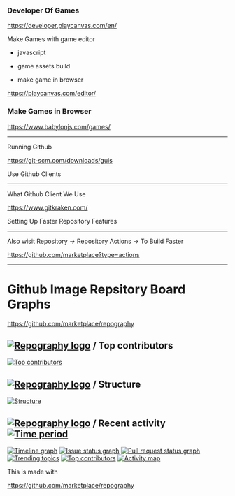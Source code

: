 ### Developer Of Games

https://developer.playcanvas.com/en/

Make Games with game editor

- javascript

- game assets build
- make game in browser

https://playcanvas.com/editor/



### Make Games in Browser 

https://www.babylonjs.com/games/



----------



                    
 
Running Github 




https://git-scm.com/downloads/guis



Use Github Clients





----------------

What Github Client We Use 


https://www.gitkraken.com/



Setting Up Faster Repository Features 

------





Also wisit Repository -> Repository Actions -> To Build Faster


https://github.com/marketplace?type=actions







------------------

# Github Image Repsitory Board Graphs 

https://github.com/marketplace/repography

## [![Repography logo](https://images.repography.com/logo.svg)](https://repography.com) / Top contributors
[![Top contributors](https://images.repography.com/35219084/Culturesupport/CultureSupport/top-contributors/i-ugrEMvaOdwWAKhEXLZm1uYj1S5IWJV6OO9BjoJCAU/_MgOsZtTzU1bDoPMElzBkA4u2VOjGylVu9fQltDXluo_table.svg)](https://github.com/Culturesupport/CultureSupport/graphs/contributors)








## [![Repography logo](https://images.repography.com/logo.svg)](https://repography.com) / Structure
[![Structure](https://images.repography.com/35219084/Culturesupport/CultureSupport/structure/i-ugrEMvaOdwWAKhEXLZm1uYj1S5IWJV6OO9BjoJCAU/6PIyYCjCQufMQ25cE_C1IppnfQ1okln4owAcp6OOu38_table.svg)](https://github.com/Culturesupport/CultureSupport)





## [![Repography logo](https://images.repography.com/logo.svg)](https://repography.com) / Recent activity [![Time period](https://images.repography.com/35219084/Culturesupport/CultureSupport/recent-activity/i-ugrEMvaOdwWAKhEXLZm1uYj1S5IWJV6OO9BjoJCAU/_MgOsZtTzU1bDoPMElzBkA4u2VOjGylVu9fQltDXluo_badge.svg)](https://repography.com)
[![Timeline graph](https://images.repography.com/35219084/Culturesupport/CultureSupport/recent-activity/i-ugrEMvaOdwWAKhEXLZm1uYj1S5IWJV6OO9BjoJCAU/_MgOsZtTzU1bDoPMElzBkA4u2VOjGylVu9fQltDXluo_timeline.svg)](https://github.com/Culturesupport/CultureSupport/commits)
[![Issue status graph](https://images.repography.com/35219084/Culturesupport/CultureSupport/recent-activity/i-ugrEMvaOdwWAKhEXLZm1uYj1S5IWJV6OO9BjoJCAU/_MgOsZtTzU1bDoPMElzBkA4u2VOjGylVu9fQltDXluo_issues.svg)](https://github.com/Culturesupport/CultureSupport/issues)
[![Pull request status graph](https://images.repography.com/35219084/Culturesupport/CultureSupport/recent-activity/i-ugrEMvaOdwWAKhEXLZm1uYj1S5IWJV6OO9BjoJCAU/_MgOsZtTzU1bDoPMElzBkA4u2VOjGylVu9fQltDXluo_prs.svg)](https://github.com/Culturesupport/CultureSupport/pulls)
[![Trending topics](https://images.repography.com/35219084/Culturesupport/CultureSupport/recent-activity/i-ugrEMvaOdwWAKhEXLZm1uYj1S5IWJV6OO9BjoJCAU/_MgOsZtTzU1bDoPMElzBkA4u2VOjGylVu9fQltDXluo_words.svg)](https://github.com/Culturesupport/CultureSupport/commits)
[![Top contributors](https://images.repography.com/35219084/Culturesupport/CultureSupport/recent-activity/i-ugrEMvaOdwWAKhEXLZm1uYj1S5IWJV6OO9BjoJCAU/_MgOsZtTzU1bDoPMElzBkA4u2VOjGylVu9fQltDXluo_users.svg)](https://github.com/Culturesupport/CultureSupport/graphs/contributors)
[![Activity map](https://images.repography.com/35219084/Culturesupport/CultureSupport/recent-activity/i-ugrEMvaOdwWAKhEXLZm1uYj1S5IWJV6OO9BjoJCAU/_MgOsZtTzU1bDoPMElzBkA4u2VOjGylVu9fQltDXluo_map.svg)](https://github.com/Culturesupport/CultureSupport/commits)


This is made with 

https://github.com/marketplace/repography
